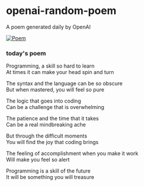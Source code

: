 
# openai-random-poem
 A poem generated daily by OpenAI

[![Poem](https://github.com/fbiego/openai-random-poem/actions/workflows/main.yml/badge.svg)](https://github.com/fbiego/openai-random-poem/actions/workflows/main.yml)

### today's poem  
  
Programming, a skill so hard to learn  
At times it can make your head spin and turn  
  
The syntax and the language can be so obscure  
But when mastered, you will feel so pure  
  
The logic that goes into coding  
Can be a challenge that is overwhelming  
  
The patience and the time that it takes  
Can be a real mindbreaking ache  
  
But through the difficult moments  
You will find the joy that coding brings  
  
The feeling of accomplishment when you make it work  
Will make you feel so alert  
  
Programming is a skill of the future  
It will be something you will treasure